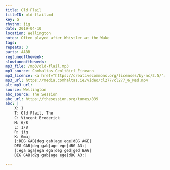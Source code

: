 ```yaml
---
title: Old Flail
titleID: old-flail.md
key: G
rhythm: jig
date: 2019-04-10
location: Wellington
notes: Often played after Whistler at the Wake
tags:
repeats: 3 
parts: AABB 
regtuneoftheweek:
slowtuneoftheweek:
mp3_file: /mp3/old-flail.mp3
mp3_source: Comhaltas Ceoltóirí Éireann
mp3_licence: <a href="https://creativecommons.org/licenses/by-nc/2.5/">CC-BY-NC-2.5</a>
mp3_url: https://media.comhaltas.ie/video/cl277/cl277_6_Med.mp4
alt_mp3_url:
source: Wellington
abc_source: The Session
abc_url: https://thesession.org/tunes/839
abc: |
    X: 1
    T: Old Flail, The
    C: Vincent Broderick
    M: 6/8
    L: 1/8
    R: jig
    K: Gmaj
    |:DEG GAB|deg gab|age ege|dBG AGE|
    DEG GAB|deg gab|age ege|dBG A3:|
    |:ega aga|ega ega|deg ged|ged BAG|
    DEG GAB|d2g gab|age ege|dBG A3:|

---
```

